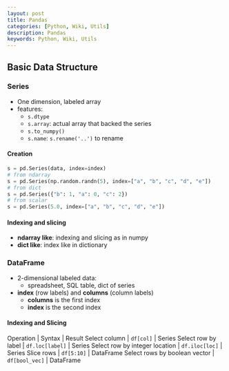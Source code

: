 ```yaml
---
layout: post
title: Pandas
categories: [Python, Wiki, Utils]
description: Pandas
keywords: Python, Wiki, Utils
---
```


## Basic Data Structure

### Series

- One dimension, labeled array
- features:
  - `s.dtype`
  - `s.array`: actual array that backed the series
  - `s.to_numpy()`
  - `s.name`: `s.rename('..')` to rename

#### Creation

```python
s = pd.Series(data, index=index)
# from ndarray
s = pd.Series(np.random.randn(5), index=["a", "b", "c", "d", "e"])
# from dict
s = pd.Series({"b": 1, "a": 0, "c": 2})
# from scalar
s = pd.Series(5.0, index=["a", "b", "c", "d", "e"])
```

#### Indexing and slicing

- **ndarray like**: indexing and slicing as in numpy
- **dict like**: index like in dictionary

### DataFrame

- 2-dimensional labeled data:
  - spreadsheet, SQL table, dict of series
- **index** (row labels) and **columns** (column labels)
  - **columns** is the first index
  - **index** is the second index

#### Indexing and Slicing

Operation | Syntax | Result
Select column | `df[col]` | Series
Select row by label | `df.loc[label]` | Series
Select row by integer location | `df.iloc[loc]` | Series
Slice rows | `df[5:10]` | DataFrame
Select rows by boolean vector | `df[bool_vec]` | DataFrame
